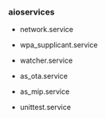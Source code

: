 
### aioservices

- network.service

- wpa_supplicant.service

- watcher.service

- as_ota.service

- as_mip.service

- unittest.service
